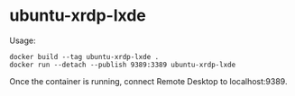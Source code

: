 ubuntu-xrdp-lxde
==
Usage:
```
docker build --tag ubuntu-xrdp-lxde .
docker run --detach --publish 9389:3389 ubuntu-xrdp-lxde
```
Once the container is running, connect Remote Desktop to localhost:9389.
